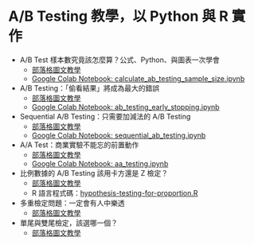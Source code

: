 # A/B Testing 教學，以 Python 與 R 實作
* A/B Test 樣本數究竟該怎麼算？公式、Python、與圖表一次學會
  * [部落格圖文教學](https://haosquare.com/calculate-ab-testing-sample-size/)
  * [Google Colab Notebook: calculate_ab_testing_sample_size.ipynb](https://colab.research.google.com/github/KuanHaoHuang/learn-ab-testing/blob/master/calculate_ab_testing_sample_size.ipynb)
* A/B Testing：「偷看結果」將成為最大的錯誤
  * [部落格圖文教學](https://haosquare.com/ab-testing-peeking/)
  * [Google Colab Notebook: ab_testing_early_stopping.ipynb](https://colab.research.google.com/github/KuanHaoHuang/learn-ab-testing/blob/master/ab_testing_early_stopping.ipynb)
* Sequential A/B Testing：只需要加減法的 A/B Testing
  * [部落格圖文教學](https://haosquare.com/sequential-ab-testing/)
  * [Google Colab Notebook: sequential_ab_testing.ipynb](https://colab.research.google.com/github/KuanHaoHuang/learn-ab-testing/blob/master/sequential_ab_testing.ipynb)
* A/A Test：商業實驗不能忘的前置動作
  * [部落格圖文教學](https://haosquare.com/aa-testing-before-ab-testing/)
  * [Google Colab Notebook: aa_testing.ipynb](https://colab.research.google.com/github/KuanHaoHuang/learn-ab-testing/blob/master/aa_testing.ipynb)
* 比例數據的 A/B Testing 該用卡方還是 Z 檢定？
  * [部落格圖文教學](https://haosquare.com/hypothesis-testing-for-proportion/)
  * R 語言程式碼：[hypothesis-testing-for-proportion.R](https://github.com/KuanHaoHuang/learn-ab-testing/blob/master/hypothesis-testing-for-proportion.R)
* 多重檢定問題：一定會有人中樂透
  * [部落格圖文教學](https://haosquare.com/multiple-testing-intro/)
* 單尾與雙尾檢定，該選哪一個？
  * [部落格圖文教學](https://haosquare.com/one-tailed-vs-two-tailed-test/)
